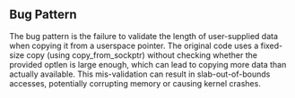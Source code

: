 ## Bug Pattern

The bug pattern is the failure to validate the length of user-supplied data when copying it from a userspace pointer. The original code uses a fixed-size copy (using copy_from_sockptr) without checking whether the provided optlen is large enough, which can lead to copying more data than actually available. This mis-validation can result in slab-out-of-bounds accesses, potentially corrupting memory or causing kernel crashes.